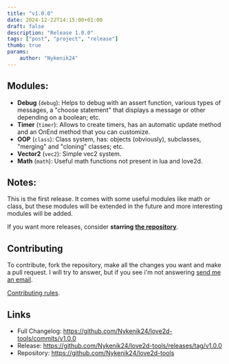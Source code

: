 ```yaml
---
title: "v1.0.0"
date: 2024-12-22T14:15:00+01:00 
draft: false
description: "Release 1.0.0"
tags: ["post", "project", "release"]
thumb: true
params:
    author: "Nykenik24" 
---
```


## Modules:

- **Debug** (`debug`): Helps to debug with an assert function, various types of messages, a "choose statement" that displays a message or other depending on a boolean; etc.
- **Timer** (`timer`): Allows to create timers, has an automatic update method and an OnEnd method that you can customize.
- **OOP** (`class`): Class system, has: objects (obviously), subclasses, "merging" and "cloning" classes; etc.
- **Vector2** (`vec2`): Simple vec2 system.
- **Math** (`math`): Useful math functions not present in lua and love2d.

## Notes:

This is the first release. It comes with some useful modules like math or class, but these modules will be extended in the future and more interesting modules will be added.

If you want more releases, consider **starring [the repository](https://github.com/Nykenik24/love2d-tools)**.

##  Contributing

To contribute, fork the repository, make all the changes you want and make a pull request. I will try to answer, but if you see i'm not answering [send me an email](mailto:Nykenik24@proton.me).

[Contributing rules](https://github.com/Nykenik24/love2d-tools/blob/main/README.md#contributing-rules).

## Links
- Full Changelog: https://github.com/Nykenik24/love2d-tools/commits/v1.0.0
- Release: https://github.com/Nykenik24/love2d-tools/releases/tag/v1.0.0
- Repository: https://github.com/Nykenik24/love2d-tools

